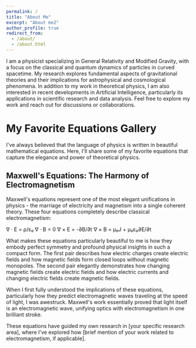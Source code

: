 ```yaml
---
permalink: /
title: "About Me"
excerpt: "About me2"
author_profile: true
redirect_from: 
  - /about/
  - /about.html
---
```

I am a physicist specializing in General Relativity and Modified Gravity, with a focus on the classical and quantum dynamics of particles in curved spacetime. My research explores fundamental aspects of gravitational theories and their implications for astrophysical and cosmological phenomena.
In addition to my work in theoretical physics, I am also interested in recent developments in Artificial Intelligence, particularly its applications in scientific research and data analysis.
Feel free to explore my work and reach out for discussions or collaborations.

# My Favorite Equations Gallery

I've always believed that the language of physics is written in beautiful mathematical equations. Here, I'll share some of my favorite equations that capture the elegance and power of theoretical physics.

## Maxwell's Equations: The Harmony of Electromagnetism

Maxwell's equations represent one of the most elegant unifications in physics - the marriage of electricity and magnetism into a single coherent theory. These four equations completely describe classical electromagnetism:

∇ · E = ρ/ε₀
∇ · B = 0
∇ × E = -∂B/∂t
∇ × B = μ₀J + μ₀ε₀∂E/∂t

What makes these equations particularly beautiful to me is how they embody perfect symmetry and profound physical insights in such a compact form. The first pair describes how electric charges create electric fields and how magnetic fields form closed loops without magnetic monopoles. The second pair elegantly demonstrates how changing magnetic fields create electric fields and how electric currents and changing electric fields create magnetic fields.

When I first fully understood the implications of these equations, particularly how they predict electromagnetic waves traveling at the speed of light, I was awestruck. Maxwell's work essentially proved that light itself is an electromagnetic wave, unifying optics with electromagnetism in one brilliant stroke.

These equations have guided my own research in [your specific research area], where I've explored how [brief mention of your work related to electromagnetism, if applicable].








